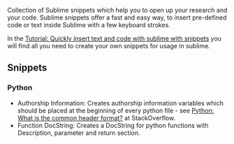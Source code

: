 Collection of Sublime snippets which help you to open up your research and your code. Sublime snippets offer a fast and easy way, to insert pre-defined code or text inside Sublime with a few keyboard strokes.

In the [Tutorial: Quickly insert text and code with sublime with snippets](http://www.granneman.com/webdev/editors/sublime-text/top-features-of-sublime-text/quickly-insert-text-and-code-with-sublime-text-snippets/) you will find all you need to create your own snippets for usage in sublime.

## Snippets
### Python
- Authorship Information: Creates authorship information variables which should be placed at the beginning of every python file - see [Python: What is the common header format?](http://stackoverflow.com/questions/1523427/python-what-is-the-common-header-format/1523456#1523456) at StackOverflow.
- Function DocString: Creates a DocString for python functions with Description, parameter and return section.


